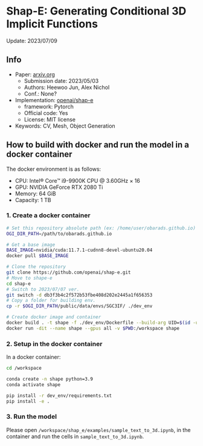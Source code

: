 # Shap-E: Generating Conditional 3D Implicit Functions

Update: 2023/07/09

## Info
- Paper: [arxiv.org](https://arxiv.org/abs/2305.02463)
  - Submission date: 2023/05/03
  - Authors: Heewoo Jun, Alex Nichol
  - Conf.: None?
- Implementation: [openai/shap-e](https://github.com/openai/shap-e)
  - framework: Pytorch
  - Official code: Yes
  - License: MIT license
- Keywords: CV, Mesh, Object Generation

## How to build with docker and run the model in a docker container
The docker environment is as follows:
- CPU: Intel® Core™ i9-9900K CPU @ 3.60GHz × 16 
- GPU: NVIDIA GeForce RTX 2080 Ti
- Memory: 64 GiB
- Capacity: 1 TB

### 1. Create a docker container
```bash
# Set this repository absolute path (ex: /home/user/obarads.github.io)
OGI_DIR_PATH=/path/to/obarads.github.io

# Get a base image
BASE_IMAGE=nvidia/cuda:11.7.1-cudnn8-devel-ubuntu20.04
docker pull $BASE_IMAGE

# Clone the repository
git clone https://github.com/openai/shap-e.git
# Move to shape-e
cd shap-e
# Switch to 2023/07/07 ver.
git switch -d db3f3b4c2f572b53fbe408d202e2445a1f656353
# Copy a folder for building env.
cp -r $OGI_DIR_PATH/public/data/envs/SGC3IF/ ./dev_env

# Create docker image and container
docker build . -t shape -f ./dev_env/Dockerfile --build-arg UID=$(id -u) --build-arg GID=$(id -g) --build-arg BASE_IMAGE=$BASE_IMAGE
docker run -dit --name shape --gpus all -v $PWD:/workspace shape
```

### 2. Setup in the docker container
In a docker container:
```bash
cd /workspace

conda create -n shape python=3.9
conda activate shape

pip install -r dev_env/requirements.txt
pip install -e .
```

### 3. Run the model
Please open `/workspace/shap_e/examples/sample_text_to_3d.ipynb`, in the container and run the cells in `sample_text_to_3d.ipynb`.


